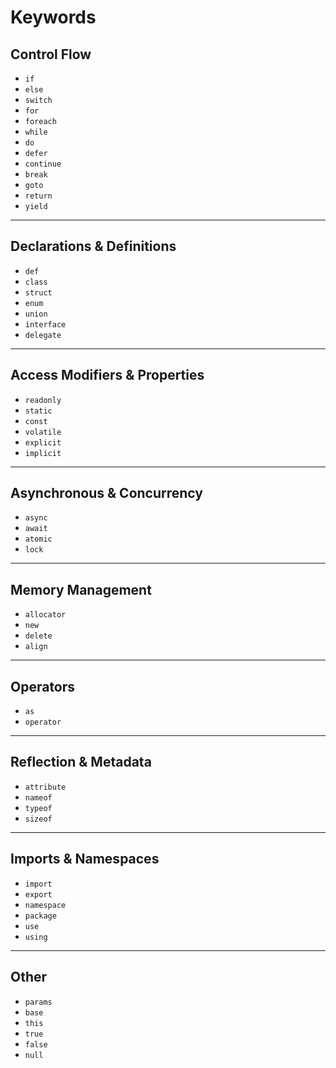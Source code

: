 # Keywords

## Control Flow
- `if`
- `else`
- `switch`
- `for`
- `foreach`
- `while`
- `do`
- `defer`
- `continue`
- `break`
- `goto`
- `return`
- `yield`

---

## Declarations & Definitions
- `def`
- `class`
- `struct`
- `enum`
- `union`
- `interface`
- `delegate`

---

## Access Modifiers & Properties
- `readonly`
- `static`
- `const`
- `volatile`
- `explicit`
- `implicit`

---

## Asynchronous & Concurrency
- `async`
- `await`
- `atomic`
- `lock`

---

## Memory Management
- `allocator`
- `new`
- `delete`
- `align`

---

## Operators
- `as`
- `operator`

---

## Reflection & Metadata
- `attribute`
- `nameof`
- `typeof`
- `sizeof`

---

## Imports & Namespaces
- `import`
- `export`
- `namespace`
- `package`
- `use`
- `using`

---

## Other
- `params`
- `base`
- `this`
- `true`
- `false`
- `null`